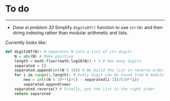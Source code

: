 # To do

___
- *Done in problem 32* Simplify `digitsOf()` function to use `str(N)` and then string indexing rather than modular arithmetic and lists.

 *Currently looks like:*

```python
def digitsOf(N): # Separates N into a list of its digits
    N = abs(N) # Make positive
    length = math.floor(math.log10(N)) + 1 # How many digits
    separated = []
    separated.append(int(N % 10)) # We build the list in reverse order, starting with the units digit
    for i in range(1,length): # Every digit can be found from N modulo something and the previous digit
        new = int((N % 10**(i+1) - separated[i-1])/(10**i))
        separated.append(new)
    separated.reverse() # Finally, put the list in the right order
    return separated
```
